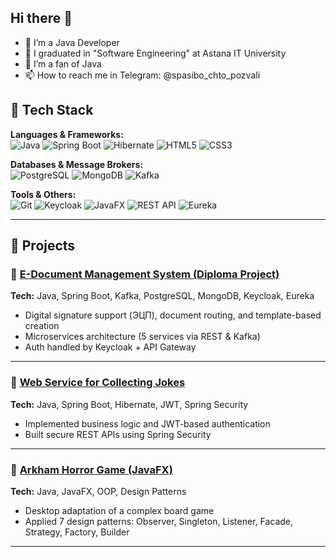 ## Hi there 👋

- 🔭 I’m a Java Developer
- 🏫 I graduated in "Software Engineering" at Astana IT University
- 🌱 I’m a fan of Java 
- 📫 How to reach me in Telegram: @spasibo_chto_pozvali

## 🧰 Tech Stack
**Languages & Frameworks:**  
![Java](https://img.shields.io/badge/Java-ED8B00?style=for-the-badge&logo=openjdk&logoColor=white)
![Spring Boot](https://img.shields.io/badge/Spring_Boot-6DB33F?style=for-the-badge&logo=spring-boot&logoColor=white)
![Hibernate](https://img.shields.io/badge/Hibernate-59666C?style=for-the-badge&logo=hibernate&logoColor=white)
![HTML5](https://img.shields.io/badge/HTML5-E34F26?style=for-the-badge&logo=html5&logoColor=white)
![CSS3](https://img.shields.io/badge/CSS3-1572B6?style=for-the-badge&logo=css3&logoColor=white)

**Databases & Message Brokers:**  
![PostgreSQL](https://img.shields.io/badge/PostgreSQL-4169E1?style=for-the-badge&logo=postgresql&logoColor=white)
![MongoDB](https://img.shields.io/badge/MongoDB-47A248?style=for-the-badge&logo=mongodb&logoColor=white)
![Kafka](https://img.shields.io/badge/Apache_Kafka-231F20?style=for-the-badge&logo=apache-kafka&logoColor=white)

**Tools & Others:**  
![Git](https://img.shields.io/badge/Git-F05032?style=for-the-badge&logo=git&logoColor=white)
![Keycloak](https://img.shields.io/badge/Keycloak-5D4B8C?style=for-the-badge&logo=keycloak&logoColor=white)
![JavaFX](https://img.shields.io/badge/JavaFX-007396?style=for-the-badge&logo=java&logoColor=white)
![REST API](https://img.shields.io/badge/REST_API-000000?style=for-the-badge&logo=fastapi&logoColor=white)
![Eureka](https://img.shields.io/badge/Eureka-6DB33F?style=for-the-badge&logo=spring&logoColor=white)

---

## 💼 Projects

### 📄 [E-Document Management System (Diploma Project)](https://github.com/beneft/docs_rest) 
**Tech:** Java, Spring Boot, Kafka, PostgreSQL, MongoDB, Keycloak, Eureka  
- Digital signature support (ЭЦП), document routing, and template-based creation  
- Microservices architecture (5 services via REST & Kafka)  
- Auth handled by Keycloak + API Gateway
---
### 🤖 [Web Service for Collecting Jokes  ](https://github.com/PollyBreak/Web-service-for-collecting-jokes)
**Tech:** Java, Spring Boot, Hibernate, JWT, Spring Security  
- Implemented business logic and JWT-based authentication  
- Built secure REST APIs using Spring Security  
---
### 🎲 [Arkham Horror Game (JavaFX)  ](https://github.com/PollyBreak/ArkhamHorror-Client)
**Tech:** Java, JavaFX, OOP, Design Patterns  
- Desktop adaptation of a complex board game  
- Applied 7 design patterns: Observer, Singleton, Listener, Facade, Strategy, Factory, Builder  
---

